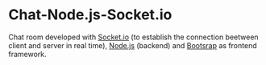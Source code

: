 # Chat-Node.js-Socket.io

Chat room developed with [Socket.io](https://socket.io/) (to establish the connection beetween client and server in real time), [Node.js](https://nodejs.org/en/) (backend) and [Bootsrap](http://getbootstrap.com/) as frontend framework.

